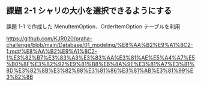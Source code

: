 ## 課題 2-1 シャリの大小を選択できるようにする

課題 1-1 で作成した MenuItemOption、OrderItemOption テーブルを利用

https://github.com/KJR020/praha-challenge/blob/main/Database/01_modeling/%E8%AA%B2%E9%A1%8C2-1.md#%E8%AA%B2%E9%A1%8C2-1%E3%82%B7%E3%83%A3%E3%83%AA%E3%81%AE%E5%A4%A7%E5%B0%8F%E3%82%92%E9%81%B8%E6%8A%9E%E3%81%A7%E3%81%8D%E3%82%8B%E3%82%88%E3%81%86%E3%81%AB%E3%81%99%E3%82%8B
